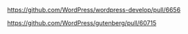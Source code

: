 https://github.com/WordPress/wordpress-develop/pull/6656

https://github.com/WordPress/gutenberg/pull/60715